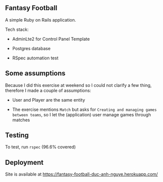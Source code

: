 ## Fantasy Football

A simple Ruby on Rails application. 

Tech stack:

* AdminLte2 for Control Panel Template

* Postgres database

* RSpec automation test

## Some assumptions

Because I did this exercise at weekend so I could not clarify a few thing, therefore I made a couple of assumptions:

* User and Player are the same entity

* The exercise mentions `Match` but asks for `Creating and managing games between teams`, so I let the (application) user manage games through matches

## Testing

To test, run `rspec` (96.6% covered)

## Deployment

Site is available at https://fantasy-football-duc-anh-nguye.herokuapp.com/
